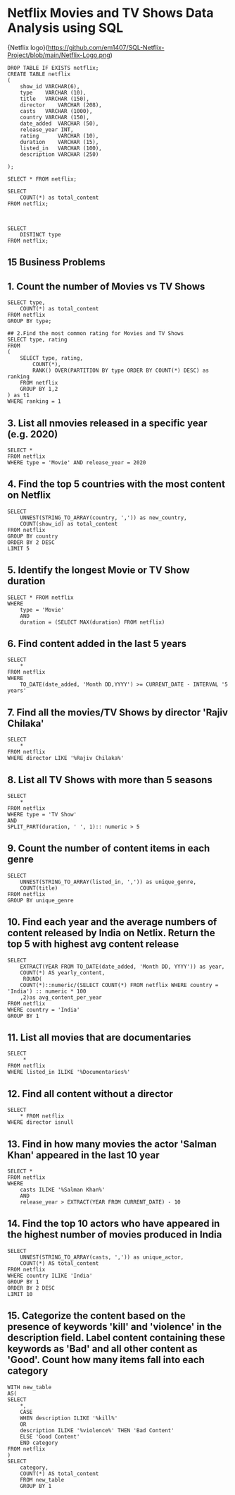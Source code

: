 # Netflix Movies and TV Shows Data Analysis using SQL 
{Netflix logo}(https://github.com/em1407/SQL-Netflix-Project/blob/main/Netflix-Logo.png)

    DROP TABLE IF EXISTS netflix;
    CREATE TABLE netflix
    (
    	show_id	VARCHAR(6),
    	type	VARCHAR (10),
    	title	VARCHAR (150),
    	director	VARCHAR (208),
    	casts	VARCHAR (1000),
    	country	VARCHAR (150),
    	date_added	VARCHAR (50),
    	release_year INT,
    	rating		VARCHAR (10),
    	duration	VARCHAR (15),
    	listed_in	VARCHAR (100),
    	description	VARCHAR (250)

    );
    
    SELECT * FROM netflix;
    
    SELECT 
    	COUNT(*) as total_content
    FROM netflix;



    SELECT 
    	DISTINCT type
    FROM netflix;

## 15 Business Problems

## 1. Count the number of Movies vs TV Shows
    SELECT type,
    	COUNT(*) as total_content
    FROM netflix
    GROUP BY type;
    
    ## 2.Find the most common rating for Movies and TV Shows 
    SELECT type, rating
    FROM
    (
    	SELECT type, rating,
    		COUNT(*),
    		RANK() OVER(PARTITION BY type ORDER BY COUNT(*) DESC) as ranking
    	FROM netflix
    	GROUP BY 1,2
    ) as t1
    WHERE ranking = 1


## 3. List all nmovies released in a specific year (e.g. 2020) 
    SELECT *
    FROM netflix
    WHERE type = 'Movie' AND release_year = 2020


## 4. Find the top 5 countries with the most content on Netflix

    SELECT 
    	UNNEST(STRING_TO_ARRAY(country, ',')) as new_country,
    	COUNT(show_id) as total_content
    FROM netflix
    GROUP BY country
    ORDER BY 2 DESC
    LIMIT 5

## 5. Identify the longest Movie or TV Show duration 
    SELECT * FROM netflix
    WHERE 
    	type = 'Movie'
    	AND 
    	duration = (SELECT MAX(duration) FROM netflix)


## 6. Find content added in the last 5 years 
    SELECT 
    	*
    FROM netflix
    WHERE 
    	TO_DATE(date_added, 'Month DD,YYYY') >= CURRENT_DATE - INTERVAL '5 years'


## 7. Find all the movies/TV Shows by director 'Rajiv Chilaka'

    SELECT 
    	*
    FROM netflix
    WHERE director LIKE '%Rajiv Chilaka%'


## 8. List all TV Shows with more than 5 seasons
    SELECT 
    	*
    FROM netflix
    WHERE type = 'TV Show' 
    AND
    SPLIT_PART(duration, ' ', 1):: numeric > 5 


## 9. Count the number of content items in each genre
    SELECT 
    	UNNEST(STRING_TO_ARRAY(listed_in, ',')) as unique_genre,
    	COUNT(title)
    FROM netflix
    GROUP BY unique_genre


## 10. Find each year and the average numbers of content released by India on Netlix. Return the top 5 with highest avg content release 
    SELECT 
    	EXTRACT(YEAR FROM TO_DATE(date_added, 'Month DD, YYYY')) as year, 
     	COUNT(*) AS yearly_content,
    	 ROUND(
    	COUNT(*)::numeric/(SELECT COUNT(*) FROM netflix WHERE country = 'India') :: numeric * 100 
    	,2)as avg_content_per_year
    FROM netflix
    WHERE country = 'India'
    GROUP BY 1



## 11. List all movies that are documentaries
    SELECT 
    	 *
    FROM netflix
    WHERE listed_in ILIKE '%Documentaries%'

## 12. Find all content without a director
    SELECT 
    	* FROM netflix
    WHERE director isnull

## 13. Find in how many movies the actor 'Salman Khan' appeared in the last 10 year
    SELECT *
    FROM netflix
    WHERE 
    	casts ILIKE '%Salman Khan%'
    	AND
    	release_year > EXTRACT(YEAR FROM CURRENT_DATE) - 10

## 14. Find the top 10 actors who have appeared in the highest number of movies produced in India
    SELECT
    	UNNEST(STRING_TO_ARRAY(casts, ',')) as unique_actor,
    	COUNT(*) AS total_content
    FROM netflix
    WHERE country ILIKE 'India'
    GROUP BY 1
    ORDER BY 2 DESC
    LIMIT 10

## 15. Categorize the content based on the presence of keywords 'kill' and 'violence' in the description field. Label content containing these keywords as 'Bad' and all other content as 'Good'. Count how many items fall into each category
    WITH new_table
    AS(
    SELECT 
    	*,
    	CASE
    	WHEN description ILIKE '%kill%' 
    	OR 
    	description ILIKE '%violence%' THEN 'Bad Content'
    	ELSE 'Good Content'
    	END category
    FROM netflix
    )
    SELECT 
    	category,
    	COUNT(*) AS total_content
    	FROM new_table
    	GROUP BY 1
